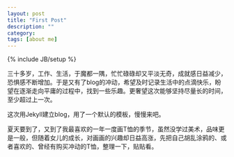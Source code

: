 ```yaml
---
layout: post
title: "First Post"
description: ""
category: 
tags: [about me]
---
```

{% include JB/setup %}


三十多岁，工作、生活，于魔都一隅，忙忙碌碌却又平淡无奇，成就感日益减少，恐惧感不断增加。于是又有了blog的冲动，希望及时记录生活中的点滴快乐，盼望在逐渐走向平庸的过程中，找到一些乐趣。更奢望这次能够坚持尽量长的时间，至少超过上一次。

这次用Jekyll建立blog，用了一个默认的模板，慢慢来吧。

夏天要到了，又到了我最喜欢的一年一度画T恤的季节，虽然没学过美术，品味更是一般，但随着女儿的成长，对画画的兴趣却日益高涨，先把自己胡乱涂鸦的、或者喜欢的、曾经有购买冲动的T恤，整理一下，贴贴看。
